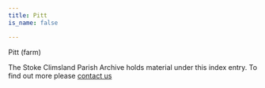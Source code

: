 ```yaml
---
title: Pitt
is_name: false

---
```


Pitt (farm)


The Stoke Climsland Parish Archive holds material under this index entry. To find out more please [contact us](/contact/)
